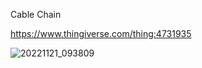 Cable Chain

https://www.thingiverse.com/thing:4731935



![20221121_093809](https://user-images.githubusercontent.com/102475504/202965561-d0b5433b-09be-468c-a323-d4de1cd14f3f.jpg)

